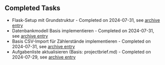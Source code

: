 ## Completed Tasks
- Flask-Setup mit Grundstruktur - Completed on 2024-07-31, see [archive entry](mdc:../docs/archive/completed_tasks.md#task-flask-setup-mit-grundstruktur-v10)
- Datenbankmodell Basis implementieren - Completed on 2024-07-31, see [archive entry](mdc:../docs/archive/completed_tasks.md#task-datenbankmodell-basis-implementieren-v10)
- Basis CSV-Import für Zählerstände implementieren - Completed on 2024-07-31, see [archive entry](mdc:../docs/archive/completed_tasks.md#task-basis-csv-import-fuer-zaehlerstaende-implementieren-v10)
- Aufgabenliste aktualisieren (Basis: projectbrief.md) - Completed on 2024-07-29, see [archive entry](mdc:../docs/archive/completed_tasks.md#task-aufgabenliste-aktualisieren-basis-projectbriefmd-v10) 
